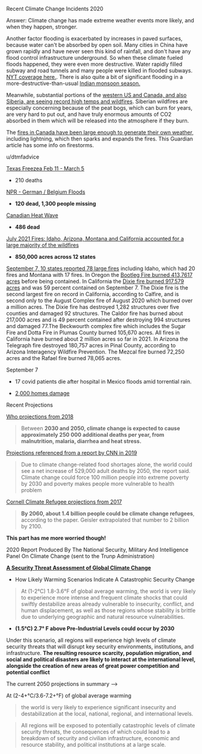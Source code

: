Recent Climate Change Incidents 2020

Answer: Climate change has made extreme weather events more likely, and when they happen, stronger.

Another factor flooding is exacerbated by increases in paved surfaces, because water can't be absorbed by open soil. Many cities in China have grown rapidly and have never seen this kind of rainfall, and don't have any flood control infrastructure underground. So when these climate fueled floods happened, they were even more destructive. Water rapidly filled subway and road tunnels and many people were killed in flooded subways. [NYT coverage here.](https://www.nytimes.com/2021/07/26/world/asia/china-climate-change.html?action=click&module=Top%20Stories&pgtype=Homepage). There is also quite a bit of significant flooding in a more-destructive-than-usual [Indian monsoon season.](https://www.nytimes.com/2021/07/26/world/asia/india-landslides-floods.html?action=click&module=Top%20Stories&pgtype=Homepage)

Meanwhile, substantial portions of the [western US and Canada, and also Siberia, are seeing record high temps and wildfires](https://www.themoscowtimes.com/2021/01/27/peat-fires-smolder-in-siberia-despite-bone-chilling-temperatures-a72747). Siberian wildfires are especially concerning because of the peat bogs, which can burn for years, are very hard to put out, and have truly enormous amounts of CO2 absorbed in them which will be released into the atmosphere if they burn.

The [fires in Canada have been large enough to generate their own weather,](https://www.theguardian.com/world/2021/jul/23/us-wildfires-weather-systems-fire-tornado-haze-clouds) including lightning, which then sparks and expands the fires. This Guardian article has some info on firestorms.

u/dtmfadvice

[Texas Freezea Feb 11 - March 5](https://nyti.ms/3BRDjUW)

- 210 deaths

[NPR - German / Belgium Floods](https://www.npr.org/sections/pictureshow/2021/07/16/1016796637/germany-belgium-flooding-deaths-climate-change)

- **120 dead, 1,300 people missing**

[Canadian Heat Wave](https://www.bbc.com/news/world-us-canada-57668738)

- **486 dead**


[July 2021 Fires: Idaho, Arizona, Montana and California accounted for a large majority of the wildfires](https://www.nbcnews.com/news/us-news/firefighters-make-progress-2-large-wildfires-california-oregon-n1273783)

- **850,000 acres across 12 states**

[September 7, 10 states reported 78 large fires]() including Idaho, which had 20 fires and Montana with 17 fires. In Oregon the [Bootleg Fire burned 413,7617 acres](https://inciweb.nwcg.gov/incident/7609/) before being contained. In California the [Dixie fire burned 917,579 acres](https://www.msn.com/en-us/weather/topstories/dixie-fire-burns-more-than-917k-acres-59-containment/ar-AAO9SME) and was 59 percent contained on September 7. The Dixie fire is the second largest fire on record in California, according to Calfire, and is second only to the August Complex fire of August 2020 which burned over a million acres. The Dixie fire has destroyed 1,282 structures over five counties and damaged 92 structures. The Caldor fire has burned about 217,000 acres and is 49 percent contained after destroying 994 structures and damaged 77.The Beckwourth complex fire which includes the Sugar Fire and Dotta Fire in Plumas County burned 105,670 acres. All fires in California have burned about 2 million acres so far in 2021. In Arizona the Telegraph fire destroyed 180,757 acres in Pinal County, according to Arizona Interagency Wildfire Prevention. The Mezcal fire burned 72,250 acres and the Rafael fire burned 78,065 acres.

September 7

- 17 covid patients die after hospital in Mexico floods amid torrential rain.

- [2,000 homes damage](https://www.yahoo.com/entertainment/mexican-hospital-evacuated-flooding-causes-212132359.html)



Recent Projections

[Who projections from 2018](https://www.who.int/en/news-room/fact-sheets/detail/climate-change-and-health)

>Between **2030 and 2050, climate change is expected to cause approximately 250 000 additional deaths per year, from malnutrition, malaria, diarrhea and heat stress.**

[Projections referenced from a report by CNN in 2019](https://www.cnn.com/2019/01/16/health/climate-change-health-emergency-study/index.html)

>Due to climate change-related food shortages alone, the world could see a net increase of 529,000 adult deaths by 2050, the report said. Climate change could force 100 million people into extreme poverty by 2030 and poverty makes people more vulnerable to health problem

[Cornell Climate Refugee projections from 2017](https://news.cornell.edu/stories/2017/06/rising-seas-could-result-2-billion-refugees-2100)

>**By 2060, about 1.4 billion people could be climate change refugees**, according to the paper. Geisler extrapolated that number to 2 billion by 2100.

**This part has me more worried though!**

2020 Report Produced By The National Security, Military And Intelligence Panel On Climate Change (sent to the Trunp Administration)

[**A Security Threat Assessment of Global Climate Change**](https://climateandsecurity.org/wp-content/uploads/2020/03/a-security-threat-assessment-of-climate-change.pdf)

- How Likely Warming Scenarios Indicate A Catastrophic Security Change

>At (1-2°C) 1.8-3.6°F of global average warming, the world is very likely to experience more intense and frequent climate shocks that could swiftly destabilize areas already vulnerable to insecurity, conflict, and human displacement, as well as those regions whose stability is brittle due to underlying geographic and natural resource vulnerabilities.

- **(1.5°C) 2.7° F above Pre-Industrial Levels could occur by 2030**

Under this scenario, all regions will experience high levels of climate security threats that will disrupt key security environments, institutions, and infrastructure. **The resulting resource scarcity, population migration, and social and political disasters are likely to interact at the international level, alongside the creation of new areas of great power competition and potential conflict**

The current 2050 projections in summary --> 

At (2-4+°C/3.6-7.2+°F) of global average warming

>the world is very likely to experience significant insecurity and destabilization at the local, national, regional, and international levels.

>All regions will be exposed to potentially catastrophic levels of climate security threats, the 
consequences of which could lead to a breakdown of security and civilian infrastructure, economic and 
resource stability, and political institutions at a large scale.
